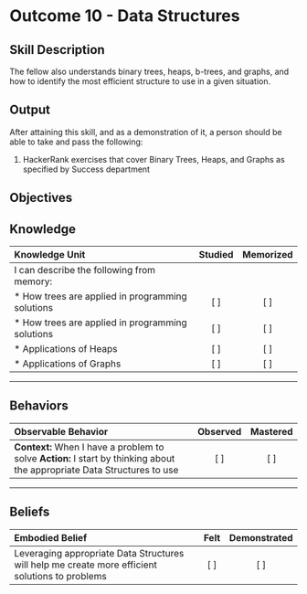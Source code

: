 # Outcome 10 - Data Structures

**Skill Description**
----------
The fellow also understands binary trees, heaps, b-trees, and graphs, and how to identify the most efficient structure to use in a given situation.

**Output**
----------
After attaining this skill, and as a demonstration of it, a person should be able to take and pass the following:
 
1. HackerRank exercises that cover Binary Trees, Heaps, and Graphs as specified by Success department


**Objectives**
----------
## **Knowledge**


| Knowledge Unit   |      Studied      | Memorized |
|:-------------|:------------------:|:--------:|
| I can describe the following from memory: | | |
| * How trees are applied in programming solutions | [ ] | [ ]  |
| * How trees are applied in programming solutions | [ ] | [ ]  |
| * Applications of Heaps     | [ ] | [ ]  |
| * Applications of Graphs     | [ ] | [ ]  |


----------


## **Behaviors**

| Observable Behavior   |      Observed      | Mastered |
|:-------------|:------------------:|:--------:|
| **Context:** When I have a problem to solve **Action:** I start by thinking about the appropriate Data Structures to use | [ ] | [ ]  |



----------


## **Beliefs**


| Embodied Belief   |      Felt      | Demonstrated |
|:-------------|:------------------:|:--------:|
| Leveraging appropriate Data Structures will help me create more efficient solutions to problems | [ ] | [ ]  |


